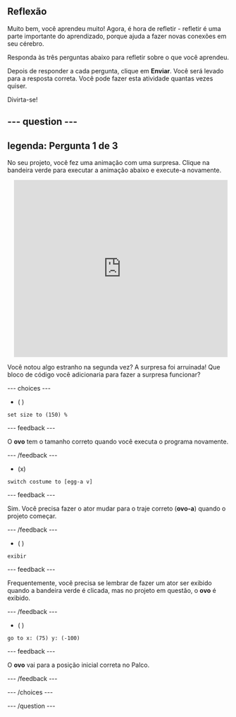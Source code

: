 
## Reflexão

Muito bem, você aprendeu muito! Agora, é hora de refletir - refletir é uma parte importante do aprendizado, porque ajuda a fazer novas conexões em seu cérebro.

Responda às três perguntas abaixo para refletir sobre o que você aprendeu.

Depois de responder a cada pergunta, clique em **Enviar**. Você será levado para a resposta correta. Você pode fazer esta atividade quantas vezes quiser.

Divirta-se!

--- question ---
---
legenda: Pergunta 1 de 3
---

No seu projeto, você fez uma animação com uma surpresa. Clique na bandeira verde para executar a animação abaixo e execute-a novamente.

<div class="scratch-preview" style="margin-left: 15px;">
  <iframe allowtransparency="true" width="485" height="402" src="https://scratch.mit.edu/projects/embed/499932713/?autostart=false" frameborder="0"></iframe>
</div>

Você notou algo estranho na segunda vez? A surpresa foi arruinada! Que bloco de código você adicionaria para fazer a surpresa funcionar?

--- choices ---

- ( )
```blocks3
set size to (150) %
```

  --- feedback ---

 O **ovo** tem o tamanho correto quando você executa o programa novamente.

  --- /feedback ---

- (x)
```blocks3
switch costume to [egg-a v]
```

  --- feedback ---

 Sim. Você precisa fazer o ator mudar para o traje correto (**ovo-a**) quando o projeto começar.

  --- /feedback ---

- ( )
```blocks3
exibir
```

  --- feedback ---

 Frequentemente, você precisa se lembrar de fazer um ator ser exibido quando a bandeira verde é clicada, mas no projeto em questão, o **ovo** é exibido.

  --- /feedback ---

- ( )
```blocks3
go to x: (75) y: (-100)
```

  --- feedback ---

 O **ovo** vai para a posição inicial correta no Palco.

  --- /feedback ---

--- /choices ---

--- /question ---
